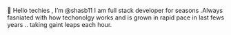 👋 Hello techies , I’m @shasb11
I am full stack developer for seasons .Always fasniated with how techonolgy works and is grown in rapid pace in last fews years .. taking gaint leaps each hour.


<!---
shasb11/shasb11 is a ✨ special ✨ repository because its `README.md` (this file) appears on your GitHub profile.
You can click the Preview link to take a look at your changes.
--->
